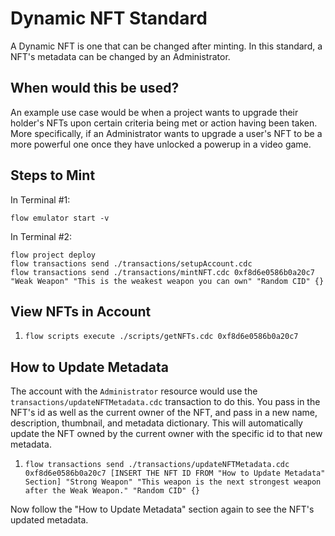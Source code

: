 # Dynamic NFT Standard

A Dynamic NFT is one that can be changed after minting. In this standard, a NFT's metadata can be changed by an Administrator.

## When would this be used?

An example use case would be when a project wants to upgrade their holder's NFTs upon certain criteria being met or action having been taken. More specifically, if an Administrator wants to upgrade a user's NFT to be a more powerful one once they have unlocked a powerup in a video game.

## Steps to Mint

In Terminal #1: 

```
flow emulator start -v
```

In Terminal #2:

```
flow project deploy
flow transactions send ./transactions/setupAccount.cdc
flow transactions send ./transactions/mintNFT.cdc 0xf8d6e0586b0a20c7 "Weak Weapon" "This is the weakest weapon you can own" "Random CID" {}
```

## View NFTs in Account

1. `flow scripts execute ./scripts/getNFTs.cdc 0xf8d6e0586b0a20c7`

## How to Update Metadata

The account with the `Administrator` resource would use the `transactions/updateNFTMetadata.cdc` transaction to do this. You pass in the NFT's id as well as the current owner of the NFT, and pass in a new name, description, thumbnail, and metadata dictionary. This will automatically update the NFT owned by the current owner with the specific id to that new metadata.

1. `flow transactions send ./transactions/updateNFTMetadata.cdc 0xf8d6e0586b0a20c7 [INSERT THE NFT ID FROM "How to Update Metadata" Section] "Strong Weapon" "This weapon is the next strongest weapon after the Weak Weapon." "Random CID" {}`

Now follow the "How to Update Metadata" section again to see the NFT's updated metadata.
